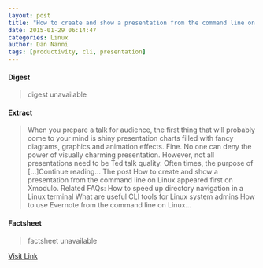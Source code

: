 ```yaml
---
layout: post
title: "How to create and show a presentation from the command line on Linux"
date: 2015-01-29 06:14:47
categories: Linux
author: Dan Nanni
tags: [productivity, cli, presentation]
---
```



#### Digest
>digest unavailable

#### Extract
>When you prepare a talk for audience, the first thing that will probably come to your mind is shiny presentation charts filled with fancy diagrams, graphics and animation effects. Fine. No one can deny the power of visually charming presentation. However, not all presentations need to be Ted talk quality. Often times, the purpose of [&#8230;]Continue reading... The post How to create and show a presentation from the command line on Linux appeared first on Xmodulo. Related FAQs: How to speed up directory navigation in a Linux terminal What are useful CLI tools for Linux system admins How to use Evernote from the command line on Linux...

#### Factsheet
>factsheet unavailable

[Visit Link](http://xmodulo.com/presentation-command-line-linux.html)


